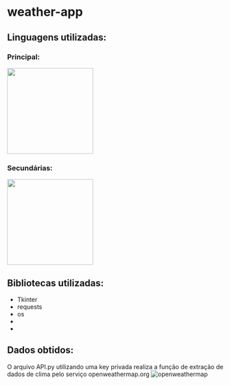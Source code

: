 # weather-app

## Linguagens utilizadas:
### Principal:

<img src="https://github.com/mestre-dos-magos/weather-app/blob/0e0d01fe738bba5d6f662c9e59ad299cebf44deb/images/Python-logo-notext.svg.png" width="200" height="200" />

### Secundárias:

<img src="https://wiki.postgresql.org/images/9/9a/PostgreSQL_logo.3colors.540x557.png" width="200" height="200" />

## Bibliotecas utilizadas:
* Tkinter
* requests
* os
*
*
    
## Dados obtidos:
O arquivo API.py utilizando uma key privada realiza a função de extração de dados de clima pelo serviço openweathermap.org 
![openweathermap](https://seeklogo.com/images/O/openweather-logo-3CE20F48B5-seeklogo.com.png)

